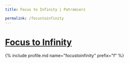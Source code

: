 ```yaml
---
title: Focus to Infinity | Patromierz

permalink: /focustoinfinity
---
```


# [Focus to Infinity](https://patronite.pl/focustoinfinity)

{% include profile.md name="focustoinfinity" prefix="f" %}
